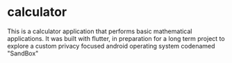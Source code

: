 # calculator

This is a calculator application that performs basic mathematical applications. It was built with flutter, in preparation for a long term project to explore a custom privacy focused android operating system codenamed "SandBox"
